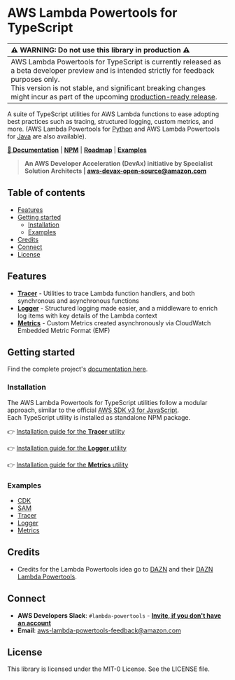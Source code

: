 # AWS Lambda Powertools for TypeScript

| ⚠️ **WARNING: Do not use this library in production** ⚠️                                                                                                                                                                                                                                                                                                                                             |
|:-----------------------------------------------------------------------------------------------------------------------------------------------------------------------------------------------------------------------------------------------------------------------------------------------------------------------------------------------------------------------------------------------------|
| AWS Lambda Powertools for TypeScript is currently released as a beta developer preview and is intended strictly for feedback purposes only.  <br/>This version is not stable, and significant breaking changes might incur as part of the upcoming [production-ready release](https://github.com/awslabs/aws-lambda-powertools-typescript/milestone/2).                                              |_

A suite of TypeScript utilities for AWS Lambda functions to ease adopting best practices such as tracing, structured logging, custom metrics, and more. (AWS Lambda Powertools for [Python](https://github.com/awslabs/aws-lambda-powertools-python) and  AWS Lambda Powertools for [Java](https://github.com/awslabs/aws-lambda-powertools-java) are also available).

**[📜 Documentation](https://awslabs.github.io/aws-lambda-powertools-typescript/)** | **[NPM](https://www.npmjs.com/org/aws-lambda-powertools)** | **[Roadmap](https://github.com/awslabs/aws-lambda-powertools-roadmap/projects/1)** | **[Examples](https://github.com/awslabs/aws-lambda-powertools-typescript/tree/main/examples)**

> **An AWS Developer Acceleration (DevAx) initiative by Specialist Solution Architects | aws-devax-open-source@amazon.com**

## Table of contents

- [Features](#features)
- [Getting started](#getting-started)
  - [Installation](#installation)
  - [Examples](#examples)
- [Credits](#credits)
- [Connect](#connect)
- [License](#license)

## Features

* **[Tracer](https://awslabs.github.io/aws-lambda-powertools-typescript/latest/core/tracer/)** - Utilities to trace Lambda function handlers, and both synchronous and asynchronous functions
* **[Logger](https://awslabs.github.io/aws-lambda-powertools-typescript/latest/core/logger/)** - Structured logging made easier, and a middleware to enrich log items with key details of the Lambda context
* **[Metrics](https://awslabs.github.io/aws-lambda-powertools-typescript/latest/core/metrics/)** - Custom Metrics created asynchronously via CloudWatch Embedded Metric Format (EMF)

## Getting started

Find the complete project's [documentation here](https://awslabs.github.io/aws-lambda-powertools-typescript).

### Installation

The AWS Lambda Powertools for TypeScript utilities follow a modular approach, similar to the official [AWS SDK v3 for JavaScript](https://github.com/aws/aws-sdk-js-v3).  
Each TypeScript utility is installed as standalone NPM package.

👉 [Installation guide for the **Tracer** utility](https://awslabs.github.io/aws-lambda-powertools-typescript/latest/core/tracer#getting-started)

👉 [Installation guide for the **Logger** utility](https://awslabs.github.io/aws-lambda-powertools-typescript/latest/core/logger#getting-started)

👉 [Installation guide for the **Metrics** utility](https://awslabs.github.io/aws-lambda-powertools-typescript/latest/core/metrics#getting-started)

### Examples

* [CDK](https://github.com/awslabs/aws-lambda-powertools-typescript/tree/main/examples/cdk)
* [SAM](https://github.com/awslabs/aws-lambda-powertools-typescript/tree/main/examples/sam)
* [Tracer](https://github.com/awslabs/aws-lambda-powertools-typescript/tree/main/examples/cdk/src)
* [Logger](https://github.com/awslabs/aws-lambda-powertools-typescript/tree/main/packages/logger/examples)
* [Metrics](https://github.com/awslabs/aws-lambda-powertools-typescript/tree/main/packages/metrics/examples)

## Credits

* Credits for the Lambda Powertools idea go to [DAZN](https://github.com/getndazn) and their [DAZN Lambda Powertools](https://github.com/getndazn/dazn-lambda-powertools/).

## Connect

* **AWS Developers Slack**: `#lambda-powertools` - **[Invite, if you don't have an account](https://join.slack.com/t/awsdevelopers/shared_invite/zt-yryddays-C9fkWrmguDv0h2EEDzCqvw)**
* **Email**: aws-lambda-powertools-feedback@amazon.com

## License

This library is licensed under the MIT-0 License. See the LICENSE file.
